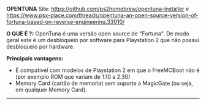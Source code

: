 **OPENTUNA**
Site: https://github.com/ps2homebrew/opentuna-installer e https://www.psx-place.com/threads/opentuna-an-open-source-version-of-fortuna-based-on-reverse-engineering.33010/

**O QUE É ?:** OpenTuna é uma versão open source de "Fortuna". De modo geral este é um desbloqueio por software para Playstation 2 que não possui desbloqueio por hardware.

**Principais vantagens:**

* É compativel com modelos de Playstation 2 em que o FreeMCBoot não é (por exemplo ROM que variam de 1.10 a 2.30) 
* Memory Card (cartão de memoria) sem suporte a MagicGate (ou seja, em qualquer Memory Card).
-----------------------------------------------------------------------------------------------------------------------------------------------------------
